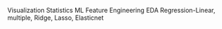 Visualization
Statistics
ML
Feature Engineering
EDA
Regression-Linear, multiple, Ridge, Lasso, Elasticnet
